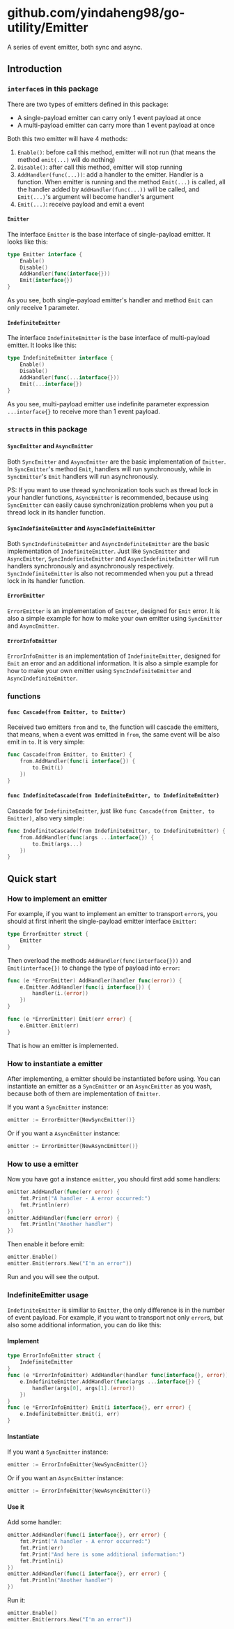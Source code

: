 # github.com/yindaheng98/go-utility/Emitter

A series of event emitter, both sync and async.

## Introduction

### `interface`s in this package

There are two types of emitters defined in this package:

* A single-payload emitter can carry only 1 event payload at once
* A multi-payload emitter can carry more than 1 event payload at once

Both this two emitter will have 4 methods:

1. `Enable()`: before call this method, emitter will not run (that means the method `emit(...)` will do nothing)
2. `Disable()`: after call this method, emitter will stop running
3. `AddHandler(func(...))`: add a handler to the emitter. Handler is a function. When emitter is running and the method `Emit(...)` is called, all the handler added by `AddHandler(func(...))` will be called, and `Emit(...)`'s argument will become handler's argument
4. `Emit(...)`: receive payload and emit a event

#### `Emitter`

The interface `Emitter` is the base interface of single-payload emitter. It looks like this:

```go
type Emitter interface {
	Enable()
	Disable()
	AddHandler(func(interface{}))
	Emit(interface{})
}
```

As you see, both single-payload emitter's handler and method `Emit` can only receive 1 parameter.

#### `IndefiniteEmitter`

The interface `IndefiniteEmitter` is the base interface of multi-payload emitter. It looks like this:

```go
type IndefiniteEmitter interface {
	Enable()
	Disable()
	AddHandler(func(...interface{}))
	Emit(...interface{})
}
```

As you see, multi-payload emitter use indefinite parameter expression `...interface{}` to receive more than 1 event payload.

### `struct`s in this package

#### `SyncEmitter` and `AsyncEmitter`

Both `SyncEmitter` and `AsyncEmitter` are the basic implementation of `Emitter`. In `SyncEmitter`'s method `Emit`, handlers will run synchronously, while in `SyncEmitter`'s `Emit` handlers will run asynchronously.

PS: If you want to use thread synchronization tools such as thread lock in your handler functions, `AsyncEmitter` is recommended, because using `SyncEmitter` can easily cause synchronization problems when you put a thread lock in its handler function.

#### `SyncIndefiniteEmitter` and `AsyncIndefiniteEmitter`

Both `SyncIndefiniteEmitter` and `AsyncIndefiniteEmitter` are the basic implementation of `IndefiniteEmitter`. Just like `SyncEmitter` and `AsyncEmitter`, `SyncIndefiniteEmitter` and `AsyncIndefiniteEmitter` will run handlers synchronously and asynchronously respectively. `SyncIndefiniteEmitter` is also not recommended when you put a thread lock in its handler function.

#### `ErrorEmitter`

`ErrorEmitter` is an implementation of `Emitter`, designed for `Emit` error. It is also a simple example for how to make your own emitter using `SyncEmitter` and `AsyncEmitter`.

#### `ErrorInfoEmitter`

`ErrorInfoEmitter` is an implementation of `IndefiniteEmitter`, designed for `Emit` an error and an additional information. It is also a simple example for how to make your own emitter using `SyncIndefiniteEmitter` and `AsyncIndefiniteEmitter`.

### functions

#### `func Cascade(from Emitter, to Emitter)`

Received two emitters `from` and `to`, the function will cascade the emitters, that means, when a event was emitted in `from`, the same event will be also emit in `to`. It is very simple:

```go
func Cascade(from Emitter, to Emitter) {
	from.AddHandler(func(i interface{}) {
		to.Emit(i)
	})
}
```

#### `func IndefiniteCascade(from IndefiniteEmitter, to IndefiniteEmitter)`

Cascade for `IndefiniteEmitter`, just like `func Cascade(from Emitter, to Emitter)`, also very simple:

```go
func IndefiniteCascade(from IndefiniteEmitter, to IndefiniteEmitter) {
	from.AddHandler(func(args ...interface{}) {
		to.Emit(args...)
	})
}
```

## Quick start

### How to implement an emitter

For example, if you want to implement an emitter to transport `error`s, you should at first inherit the single-payload emitter interface `Emitter`:

```go
type ErrorEmitter struct {
	Emitter
}
```

Then overload the methods `AddHandler(func(interface{}))` and `Emit(interface{})` to change the type of payload into `error`:

```go
func (e *ErrorEmitter) AddHandler(handler func(error)) {
	e.Emitter.AddHandler(func(i interface{}) {
		handler(i.(error))
	})
}

func (e *ErrorEmitter) Emit(err error) {
	e.Emitter.Emit(err)
}
```

That is how an emitter is implemented.

### How to instantiate a emitter

After implementing, a emitter should be instantiated before using. You can instantiate an emitter as a `SyncEmitter` or an `AsyncEmitter` as you wash, because both of them are implementation of `Emitter`.

If you want a `SyncEmitter` instance:

```go
emitter := ErrorEmitter{NewSyncEmitter()}
```

Or if you want a `AsyncEmitter` instance:

```go
emitter := ErrorEmitter{NewAsyncEmitter()}
```

### How to use a emitter

Now you have got a instance `emitter`, you should first add some handlers:

```go
emitter.AddHandler(func(err error) {
	fmt.Print("A handler - A error occurred:")
	fmt.Println(err)
})
emitter.AddHandler(func(err error) {
	fmt.Println("Another handler")
})
```

Then enable it before emit:

```go
emitter.Enable()
emitter.Emit(errors.New("I'm an error"))
```

Run and you will see the output.

### IndefiniteEmitter usage

`IndefiniteEmitter` is similiar to `Emitter`, the only difference is in the number of event payload. For example, if you want to transport not only `error`s, but also some additional information, you can do like this:

#### Implement

```go
type ErrorInfoEmitter struct {
	IndefiniteEmitter
}
func (e *ErrorInfoEmitter) AddHandler(handler func(interface{}, error)) {
	e.IndefiniteEmitter.AddHandler(func(args ...interface{}) {
		handler(args[0], args[1].(error))
	})
}
func (e *ErrorInfoEmitter) Emit(i interface{}, err error) {
	e.IndefiniteEmitter.Emit(i, err)
}
```

#### Instantiate

If you want a `SyncEmitter` instance:

```go
emitter := ErrorInfoEmitter{NewSyncEmitter()}
```

Or if you want an `AsyncEmitter` instance:

```go
emitter := ErrorInfoEmitter{NewAsyncEmitter()}
```

#### Use it

Add some handler:

```go
emitter.AddHandler(func(i interface{}, err error) {
	fmt.Print("A handler - A error occurred:")
	fmt.Print(err)
	fmt.Print("And here is some additional information:")
	fmt.Println(i)
})
emitter.AddHandler(func(i interface{}, err error) {
	fmt.Println("Another handler")
})
```

Run it:

```go
emitter.Enable()
emitter.Emit(errors.New("I'm an error"))
```